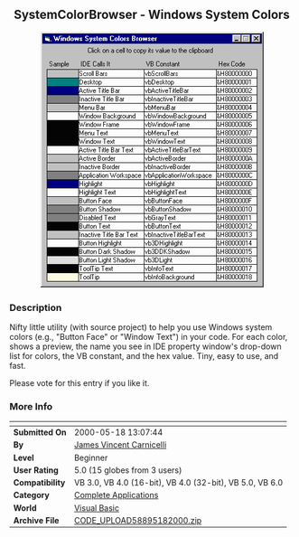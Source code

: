 ﻿<div align="center">

## SystemColorBrowser \- Windows System Colors

<img src="PIC2000518181474343.gif">
</div>

### Description

Nifty little utility (with source project) to help you use Windows system colors (e.g., "Button Face" or "Window Text") in your code. For each color, shows a preview, the name you see in IDE property window's drop-down list for colors, the VB constant, and the hex value. Tiny, easy to use, and fast.

<P>Please vote for this entry if you like it.
 
### More Info
 


<span>             |<span>
---                |---
**Submitted On**   |2000-05-18 13:07:44
**By**             |[James Vincent Carnicelli](https://github.com/Planet-Source-Code/PSCIndex/blob/master/ByAuthor/james-vincent-carnicelli.md)
**Level**          |Beginner
**User Rating**    |5.0 (15 globes from 3 users)
**Compatibility**  |VB 3\.0, VB 4\.0 \(16\-bit\), VB 4\.0 \(32\-bit\), VB 5\.0, VB 6\.0
**Category**       |[Complete Applications](https://github.com/Planet-Source-Code/PSCIndex/blob/master/ByCategory/complete-applications__1-27.md)
**World**          |[Visual Basic](https://github.com/Planet-Source-Code/PSCIndex/blob/master/ByWorld/visual-basic.md)
**Archive File**   |[CODE\_UPLOAD58895182000\.zip](https://github.com/Planet-Source-Code/james-vincent-carnicelli-systemcolorbrowser-windows-system-colors__1-8180/archive/master.zip)








